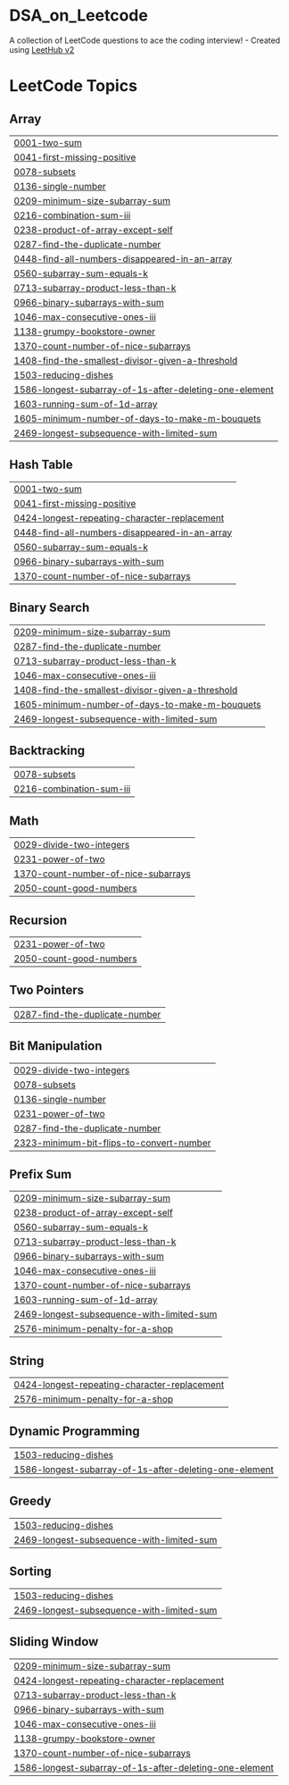 # DSA_on_Leetcode
A collection of LeetCode questions to ace the coding interview! - Created using [LeetHub v2](https://github.com/arunbhardwaj/LeetHub-2.0)

<!---LeetCode Topics Start-->
# LeetCode Topics
## Array
|  |
| ------- |
| [0001-two-sum](https://github.com/niteshkumar6263/DSA_on_Leetcode/tree/master/0001-two-sum) |
| [0041-first-missing-positive](https://github.com/niteshkumar6263/DSA_on_Leetcode/tree/master/0041-first-missing-positive) |
| [0078-subsets](https://github.com/niteshkumar6263/DSA_on_Leetcode/tree/master/0078-subsets) |
| [0136-single-number](https://github.com/niteshkumar6263/DSA_on_Leetcode/tree/master/0136-single-number) |
| [0209-minimum-size-subarray-sum](https://github.com/niteshkumar6263/DSA_on_Leetcode/tree/master/0209-minimum-size-subarray-sum) |
| [0216-combination-sum-iii](https://github.com/niteshkumar6263/DSA_on_Leetcode/tree/master/0216-combination-sum-iii) |
| [0238-product-of-array-except-self](https://github.com/niteshkumar6263/DSA_on_Leetcode/tree/master/0238-product-of-array-except-self) |
| [0287-find-the-duplicate-number](https://github.com/niteshkumar6263/DSA_on_Leetcode/tree/master/0287-find-the-duplicate-number) |
| [0448-find-all-numbers-disappeared-in-an-array](https://github.com/niteshkumar6263/DSA_on_Leetcode/tree/master/0448-find-all-numbers-disappeared-in-an-array) |
| [0560-subarray-sum-equals-k](https://github.com/niteshkumar6263/DSA_on_Leetcode/tree/master/0560-subarray-sum-equals-k) |
| [0713-subarray-product-less-than-k](https://github.com/niteshkumar6263/DSA_on_Leetcode/tree/master/0713-subarray-product-less-than-k) |
| [0966-binary-subarrays-with-sum](https://github.com/niteshkumar6263/DSA_on_Leetcode/tree/master/0966-binary-subarrays-with-sum) |
| [1046-max-consecutive-ones-iii](https://github.com/niteshkumar6263/DSA_on_Leetcode/tree/master/1046-max-consecutive-ones-iii) |
| [1138-grumpy-bookstore-owner](https://github.com/niteshkumar6263/DSA_on_Leetcode/tree/master/1138-grumpy-bookstore-owner) |
| [1370-count-number-of-nice-subarrays](https://github.com/niteshkumar6263/DSA_on_Leetcode/tree/master/1370-count-number-of-nice-subarrays) |
| [1408-find-the-smallest-divisor-given-a-threshold](https://github.com/niteshkumar6263/DSA_on_Leetcode/tree/master/1408-find-the-smallest-divisor-given-a-threshold) |
| [1503-reducing-dishes](https://github.com/niteshkumar6263/DSA_on_Leetcode/tree/master/1503-reducing-dishes) |
| [1586-longest-subarray-of-1s-after-deleting-one-element](https://github.com/niteshkumar6263/DSA_on_Leetcode/tree/master/1586-longest-subarray-of-1s-after-deleting-one-element) |
| [1603-running-sum-of-1d-array](https://github.com/niteshkumar6263/DSA_on_Leetcode/tree/master/1603-running-sum-of-1d-array) |
| [1605-minimum-number-of-days-to-make-m-bouquets](https://github.com/niteshkumar6263/DSA_on_Leetcode/tree/master/1605-minimum-number-of-days-to-make-m-bouquets) |
| [2469-longest-subsequence-with-limited-sum](https://github.com/niteshkumar6263/DSA_on_Leetcode/tree/master/2469-longest-subsequence-with-limited-sum) |
## Hash Table
|  |
| ------- |
| [0001-two-sum](https://github.com/niteshkumar6263/DSA_on_Leetcode/tree/master/0001-two-sum) |
| [0041-first-missing-positive](https://github.com/niteshkumar6263/DSA_on_Leetcode/tree/master/0041-first-missing-positive) |
| [0424-longest-repeating-character-replacement](https://github.com/niteshkumar6263/DSA_on_Leetcode/tree/master/0424-longest-repeating-character-replacement) |
| [0448-find-all-numbers-disappeared-in-an-array](https://github.com/niteshkumar6263/DSA_on_Leetcode/tree/master/0448-find-all-numbers-disappeared-in-an-array) |
| [0560-subarray-sum-equals-k](https://github.com/niteshkumar6263/DSA_on_Leetcode/tree/master/0560-subarray-sum-equals-k) |
| [0966-binary-subarrays-with-sum](https://github.com/niteshkumar6263/DSA_on_Leetcode/tree/master/0966-binary-subarrays-with-sum) |
| [1370-count-number-of-nice-subarrays](https://github.com/niteshkumar6263/DSA_on_Leetcode/tree/master/1370-count-number-of-nice-subarrays) |
## Binary Search
|  |
| ------- |
| [0209-minimum-size-subarray-sum](https://github.com/niteshkumar6263/DSA_on_Leetcode/tree/master/0209-minimum-size-subarray-sum) |
| [0287-find-the-duplicate-number](https://github.com/niteshkumar6263/DSA_on_Leetcode/tree/master/0287-find-the-duplicate-number) |
| [0713-subarray-product-less-than-k](https://github.com/niteshkumar6263/DSA_on_Leetcode/tree/master/0713-subarray-product-less-than-k) |
| [1046-max-consecutive-ones-iii](https://github.com/niteshkumar6263/DSA_on_Leetcode/tree/master/1046-max-consecutive-ones-iii) |
| [1408-find-the-smallest-divisor-given-a-threshold](https://github.com/niteshkumar6263/DSA_on_Leetcode/tree/master/1408-find-the-smallest-divisor-given-a-threshold) |
| [1605-minimum-number-of-days-to-make-m-bouquets](https://github.com/niteshkumar6263/DSA_on_Leetcode/tree/master/1605-minimum-number-of-days-to-make-m-bouquets) |
| [2469-longest-subsequence-with-limited-sum](https://github.com/niteshkumar6263/DSA_on_Leetcode/tree/master/2469-longest-subsequence-with-limited-sum) |
## Backtracking
|  |
| ------- |
| [0078-subsets](https://github.com/niteshkumar6263/DSA_on_Leetcode/tree/master/0078-subsets) |
| [0216-combination-sum-iii](https://github.com/niteshkumar6263/DSA_on_Leetcode/tree/master/0216-combination-sum-iii) |
## Math
|  |
| ------- |
| [0029-divide-two-integers](https://github.com/niteshkumar6263/DSA_on_Leetcode/tree/master/0029-divide-two-integers) |
| [0231-power-of-two](https://github.com/niteshkumar6263/DSA_on_Leetcode/tree/master/0231-power-of-two) |
| [1370-count-number-of-nice-subarrays](https://github.com/niteshkumar6263/DSA_on_Leetcode/tree/master/1370-count-number-of-nice-subarrays) |
| [2050-count-good-numbers](https://github.com/niteshkumar6263/DSA_on_Leetcode/tree/master/2050-count-good-numbers) |
## Recursion
|  |
| ------- |
| [0231-power-of-two](https://github.com/niteshkumar6263/DSA_on_Leetcode/tree/master/0231-power-of-two) |
| [2050-count-good-numbers](https://github.com/niteshkumar6263/DSA_on_Leetcode/tree/master/2050-count-good-numbers) |
## Two Pointers
|  |
| ------- |
| [0287-find-the-duplicate-number](https://github.com/niteshkumar6263/DSA_on_Leetcode/tree/master/0287-find-the-duplicate-number) |
## Bit Manipulation
|  |
| ------- |
| [0029-divide-two-integers](https://github.com/niteshkumar6263/DSA_on_Leetcode/tree/master/0029-divide-two-integers) |
| [0078-subsets](https://github.com/niteshkumar6263/DSA_on_Leetcode/tree/master/0078-subsets) |
| [0136-single-number](https://github.com/niteshkumar6263/DSA_on_Leetcode/tree/master/0136-single-number) |
| [0231-power-of-two](https://github.com/niteshkumar6263/DSA_on_Leetcode/tree/master/0231-power-of-two) |
| [0287-find-the-duplicate-number](https://github.com/niteshkumar6263/DSA_on_Leetcode/tree/master/0287-find-the-duplicate-number) |
| [2323-minimum-bit-flips-to-convert-number](https://github.com/niteshkumar6263/DSA_on_Leetcode/tree/master/2323-minimum-bit-flips-to-convert-number) |
## Prefix Sum
|  |
| ------- |
| [0209-minimum-size-subarray-sum](https://github.com/niteshkumar6263/DSA_on_Leetcode/tree/master/0209-minimum-size-subarray-sum) |
| [0238-product-of-array-except-self](https://github.com/niteshkumar6263/DSA_on_Leetcode/tree/master/0238-product-of-array-except-self) |
| [0560-subarray-sum-equals-k](https://github.com/niteshkumar6263/DSA_on_Leetcode/tree/master/0560-subarray-sum-equals-k) |
| [0713-subarray-product-less-than-k](https://github.com/niteshkumar6263/DSA_on_Leetcode/tree/master/0713-subarray-product-less-than-k) |
| [0966-binary-subarrays-with-sum](https://github.com/niteshkumar6263/DSA_on_Leetcode/tree/master/0966-binary-subarrays-with-sum) |
| [1046-max-consecutive-ones-iii](https://github.com/niteshkumar6263/DSA_on_Leetcode/tree/master/1046-max-consecutive-ones-iii) |
| [1370-count-number-of-nice-subarrays](https://github.com/niteshkumar6263/DSA_on_Leetcode/tree/master/1370-count-number-of-nice-subarrays) |
| [1603-running-sum-of-1d-array](https://github.com/niteshkumar6263/DSA_on_Leetcode/tree/master/1603-running-sum-of-1d-array) |
| [2469-longest-subsequence-with-limited-sum](https://github.com/niteshkumar6263/DSA_on_Leetcode/tree/master/2469-longest-subsequence-with-limited-sum) |
| [2576-minimum-penalty-for-a-shop](https://github.com/niteshkumar6263/DSA_on_Leetcode/tree/master/2576-minimum-penalty-for-a-shop) |
## String
|  |
| ------- |
| [0424-longest-repeating-character-replacement](https://github.com/niteshkumar6263/DSA_on_Leetcode/tree/master/0424-longest-repeating-character-replacement) |
| [2576-minimum-penalty-for-a-shop](https://github.com/niteshkumar6263/DSA_on_Leetcode/tree/master/2576-minimum-penalty-for-a-shop) |
## Dynamic Programming
|  |
| ------- |
| [1503-reducing-dishes](https://github.com/niteshkumar6263/DSA_on_Leetcode/tree/master/1503-reducing-dishes) |
| [1586-longest-subarray-of-1s-after-deleting-one-element](https://github.com/niteshkumar6263/DSA_on_Leetcode/tree/master/1586-longest-subarray-of-1s-after-deleting-one-element) |
## Greedy
|  |
| ------- |
| [1503-reducing-dishes](https://github.com/niteshkumar6263/DSA_on_Leetcode/tree/master/1503-reducing-dishes) |
| [2469-longest-subsequence-with-limited-sum](https://github.com/niteshkumar6263/DSA_on_Leetcode/tree/master/2469-longest-subsequence-with-limited-sum) |
## Sorting
|  |
| ------- |
| [1503-reducing-dishes](https://github.com/niteshkumar6263/DSA_on_Leetcode/tree/master/1503-reducing-dishes) |
| [2469-longest-subsequence-with-limited-sum](https://github.com/niteshkumar6263/DSA_on_Leetcode/tree/master/2469-longest-subsequence-with-limited-sum) |
## Sliding Window
|  |
| ------- |
| [0209-minimum-size-subarray-sum](https://github.com/niteshkumar6263/DSA_on_Leetcode/tree/master/0209-minimum-size-subarray-sum) |
| [0424-longest-repeating-character-replacement](https://github.com/niteshkumar6263/DSA_on_Leetcode/tree/master/0424-longest-repeating-character-replacement) |
| [0713-subarray-product-less-than-k](https://github.com/niteshkumar6263/DSA_on_Leetcode/tree/master/0713-subarray-product-less-than-k) |
| [0966-binary-subarrays-with-sum](https://github.com/niteshkumar6263/DSA_on_Leetcode/tree/master/0966-binary-subarrays-with-sum) |
| [1046-max-consecutive-ones-iii](https://github.com/niteshkumar6263/DSA_on_Leetcode/tree/master/1046-max-consecutive-ones-iii) |
| [1138-grumpy-bookstore-owner](https://github.com/niteshkumar6263/DSA_on_Leetcode/tree/master/1138-grumpy-bookstore-owner) |
| [1370-count-number-of-nice-subarrays](https://github.com/niteshkumar6263/DSA_on_Leetcode/tree/master/1370-count-number-of-nice-subarrays) |
| [1586-longest-subarray-of-1s-after-deleting-one-element](https://github.com/niteshkumar6263/DSA_on_Leetcode/tree/master/1586-longest-subarray-of-1s-after-deleting-one-element) |
<!---LeetCode Topics End-->